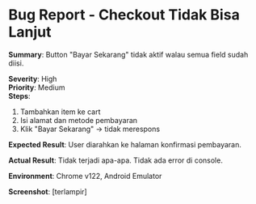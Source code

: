 # Bug Report - Checkout Tidak Bisa Lanjut

**Summary**: Button "Bayar Sekarang" tidak aktif walau semua field sudah diisi.

**Severity**: High  
**Priority**: Medium  
**Steps**:
1. Tambahkan item ke cart
2. Isi alamat dan metode pembayaran
3. Klik "Bayar Sekarang" → tidak merespons

**Expected Result**: User diarahkan ke halaman konfirmasi pembayaran.

**Actual Result**: Tidak terjadi apa-apa. Tidak ada error di console.

**Environment**: Chrome v122, Android Emulator

**Screenshot**: [terlampir]
